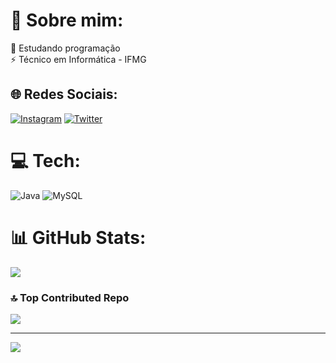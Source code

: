 # 💫 Sobre mim:
🌱 Estudando programação<br>⚡ Técnico em Informática - IFMG


## 🌐 Redes Sociais:
[![Instagram](https://img.shields.io/badge/Instagram-%23E4405F.svg?logo=Instagram&logoColor=white)](https://instagram.com/juliadias.exe) [![Twitter](https://img.shields.io/badge/Twitter-%231DA1F2.svg?logo=Twitter&logoColor=white)](https://twitter.com/namediasjulia) 

# 💻 Tech:
![Java](https://img.shields.io/badge/java-%23ED8B00.svg?style=for-the-badge&logo=openjdk&logoColor=white) ![MySQL](https://img.shields.io/badge/mysql-%2300000f.svg?style=for-the-badge&logo=mysql&logoColor=white)
# 📊 GitHub Stats:
![](https://github-readme-stats.vercel.app/api?username=juliadiasn&theme=dark&hide_border=false&include_all_commits=false&count_private=false)<br/>

### 🔝 Top Contributed Repo
![](https://github-contributor-stats.vercel.app/api?username=juliadiasn&limit=5&theme=dark&combine_all_yearly_contributions=true)

---
[![](https://visitcount.itsvg.in/api?id=juliadiasn&icon=0&color=3)](https://visitcount.itsvg.in)

<!-- Proudly created with GPRM ( https://gprm.itsvg.in ) -->
